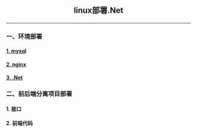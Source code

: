 ## <p align="center"> linux部署.Net </p>
----------------------------------------
### 一、环境部署
#### [1.  mysql](https://github.com/chi8708/Linux-.Net/blob/main/linux%E9%83%A8%E7%BD%B2mysql.md)
#### [2.  nginx](./linux%E9%83%A8%E7%BD%B2nginx.md)
#### [3.  .Net](./linux%E9%83%A8%E7%BD%B2.Net.md)
### 二、前后端分离项目部署
#### 1. 接口
#### 2. 前端代码
